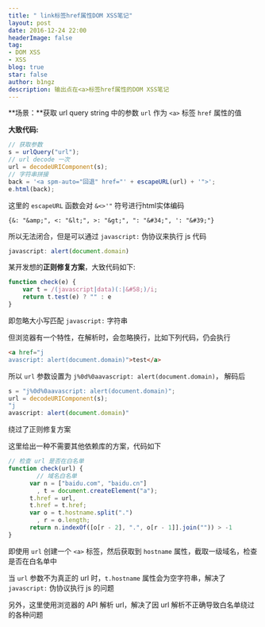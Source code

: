 ```yaml
---
title: " link标签href属性DOM XSS笔记"
layout: post
date: 2016-12-24 22:00
headerImage: false
tag:
- DOM XSS
- XSS
blog: true
star: false
author: b1ngz
description: 输出点在<a>标签href属性的DOM XSS笔记
---
```




**场景：**获取 url query string 中的参数 `url` 作为 `<a>` 标签 `href` 属性的值 

**大致代码:**

```javascript
// 获取参数
s = urlQuery("url");
// url decode 一次
url = decodeURIComponent(s);
// 字符串拼接
back = '<a spm-auto="回退" href="' + escapeURL(url) + '">';
e.html(back);
```

这里的 `escapeURL` 函数会对 `&<>'"` 符号进行html实体编码

```text
{&: "&amp;", <: "&lt;", >: "&gt;", ": "&#34;", ': "&#39;"}
```

所以无法闭合，但是可以通过 `javascript:` 伪协议来执行 js 代码

```javascript
javascript: alert(document.domain)
```

某开发想的**正则修复方案**，大致代码如下:

```javascript
function check(e) {
    var t = /(javascript|data)(:|&#58;)/i;
    return t.test(e) ? "" : e
}
```

即忽略大小写匹配 `javascript:` 字符串

但浏览器有一个特性，在解析时，会忽略换行，比如下列代码，仍会执行

```html
<a href="j
avascript: alert(document.domain)">test</a>
```

所以 `url` 参数设置为 `j%0d%0aavascript: alert(document.domain)`， 解码后

```javascript
s = "j%0d%0aavascript: alert(document.domain)";
url = decodeURIComponent(s);
"j
avascript: alert(document.domain)"
```

绕过了正则修复方案

这里给出一种不需要其他依赖库的方案，代码如下

```javascript
// 检查 url 是否在白名单
function check(url) {
		// 域名白名单
      var n = ["baidu.com", "baidu.cn"]
        , t = document.createElement("a");
      t.href = url,
      t.href = t.href;
      var o = t.hostname.split(".")
        , r = o.length;
      return n.indexOf([o[r - 2], ".", o[r - 1]].join("")) > -1
}
```

即使用 `url` 创建一个 `<a>` 标签，然后获取到 `hostname` 属性，截取一级域名，检查是否在白名单中

当 `url` 参数不为真正的 url 时，`t.hostname` 属性会为空字符串，解决了 `javascript:` 伪协议执行 js 的问题 

另外，这里使用浏览器的 API 解析 url，解决了因 url 解析不正确导致白名单绕过的各种问题